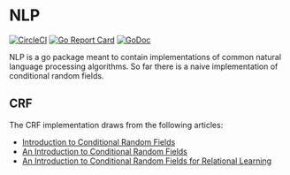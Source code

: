 # NLP

[![CircleCI](https://circleci.com/gh/chriscasola/nlp.svg?style=svg)](https://circleci.com/gh/chriscasola/nlp)
[![Go Report Card](https://goreportcard.com/badge/github.com/chriscasola/nlp)](https://goreportcard.com/report/github.com/chriscasola/nlp)
[![GoDoc](https://godoc.org/github.com/chriscasola/nlp?status.svg)](https://godoc.org/github.com/chriscasola/nlp)

NLP is a go package meant to contain implementations of common natural language processing algorithms. So far there
is a naive implementation of conditional random fields.

## CRF

The CRF implementation draws from the following articles:

* [Introduction to Conditional Random Fields](http://blog.echen.me/2012/01/03/introduction-to-conditional-random-fields/)
* [An Introduction to Conditional Random Fields](http://homepages.inf.ed.ac.uk/csutton/publications/crftutv2.pdf)
* [An Introduction to Conditional Random Fields for Relational Learning](https://people.cs.umass.edu/~mccallum/papers/crf-tutorial.pdf)
